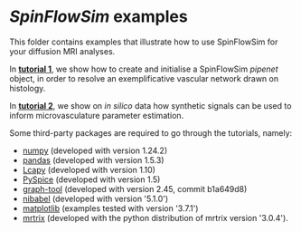 # _SpinFlowSim_ examples

This folder contains examples that illustrate how to use SpinFlowSim for your diffusion MRI analyses.

In [**tutorial 1**](https://github.com/radiomicsgroup/SpinFlowSim/blob/main/examples/tutorial1.md), we show how to create and initialise a SpinFlowSim _pipenet_ object, in order to resolve an exemplificative vascular network drawn on histology.

In [**tutorial 2**](https://github.com/radiomicsgroup/SpinFlowSim/blob/main/examples/tutorial2.md), we show on _in silico_ data how synthetic signals can be used to inform microvasculature parameter estimation.

Some third-party packages are required to go through the tutorials, namely:
* [numpy](https://numpy.org) (developed with version 1.24.2)
* [pandas](https://pandas.pydata.org) (developed with version 1.5.3)
* [Lcapy](https://lcapy.readthedocs.io) (developed with version 1.10)
* [PySpice](https://github.com/FabriceSalvaire/PySpice) (developed with version 1.5)
* [graph-tool](https://graph-tool.skewed.de) (developed with version 2.45, commit b1a649d8)
* [nibabel](https://nipy.org/nibabel) (developed with version '5.1.0')
* [matplotlib](https://matplotlib.org) (examples tested with version '3.7.1')
* [mrtrix](https://www.mrtrix.org) (developed with the python distribution of mrtrix version '3.0.4').

